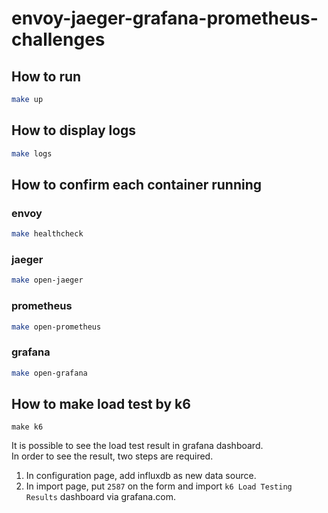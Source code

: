 # envoy-jaeger-grafana-prometheus-challenges

## How to run
```bash
make up
```

## How to display logs
```bash
make logs
```

## How to confirm each container running
### envoy
```bash
make healthcheck
```

### jaeger
```bash
make open-jaeger
```

### prometheus
```bash
make open-prometheus
```

### grafana
```bash
make open-grafana
```

## How to make load test by k6
```
make k6
```

It is possible to see the load test result in grafana dashboard.  
In order to see the result, two steps are required.  
1. In configuration page, add influxdb as new data source.
2. In import page, put `2587` on the form and import `k6 Load Testing Results` dashboard via grafana.com.